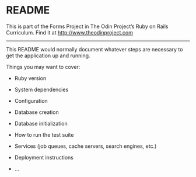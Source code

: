 # README

This is part of the Forms Project in The Odin Project’s Ruby on Rails Curriculum. Find it at http://www.theodinproject.com

******************************************

This README would normally document whatever steps are necessary to get the
application up and running.

Things you may want to cover:

* Ruby version

* System dependencies

* Configuration

* Database creation

* Database initialization

* How to run the test suite

* Services (job queues, cache servers, search engines, etc.)

* Deployment instructions

* ...

